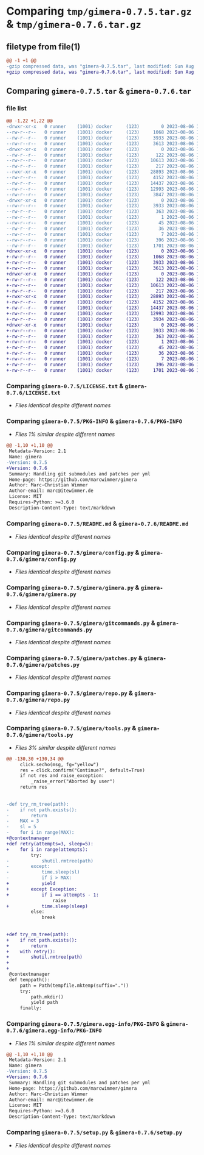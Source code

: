 # Comparing `tmp/gimera-0.7.5.tar.gz` & `tmp/gimera-0.7.6.tar.gz`

## filetype from file(1)

```diff
@@ -1 +1 @@
-gzip compressed data, was "gimera-0.7.5.tar", last modified: Sun Aug  6 13:29:32 2023, max compression
+gzip compressed data, was "gimera-0.7.6.tar", last modified: Sun Aug  6 13:46:09 2023, max compression
```

## Comparing `gimera-0.7.5.tar` & `gimera-0.7.6.tar`

### file list

```diff
@@ -1,22 +1,22 @@
-drwxr-xr-x   0 runner    (1001) docker     (123)        0 2023-08-06 13:29:32.354244 gimera-0.7.5/
--rw-r--r--   0 runner    (1001) docker     (123)     1068 2023-08-06 13:28:38.000000 gimera-0.7.5/LICENSE.txt
--rw-r--r--   0 runner    (1001) docker     (123)     3933 2023-08-06 13:29:32.354244 gimera-0.7.5/PKG-INFO
--rw-r--r--   0 runner    (1001) docker     (123)     3613 2023-08-06 13:28:38.000000 gimera-0.7.5/README.md
-drwxr-xr-x   0 runner    (1001) docker     (123)        0 2023-08-06 13:29:32.354244 gimera-0.7.5/gimera/
--rw-r--r--   0 runner    (1001) docker     (123)      122 2023-08-06 13:28:38.000000 gimera-0.7.5/gimera/__init__.py
--rw-r--r--   0 runner    (1001) docker     (123)    10613 2023-08-06 13:28:38.000000 gimera-0.7.5/gimera/config.py
--rw-r--r--   0 runner    (1001) docker     (123)      217 2023-08-06 13:28:38.000000 gimera-0.7.5/gimera/consts.py
--rwxr-xr-x   0 runner    (1001) docker     (123)    28893 2023-08-06 13:28:38.000000 gimera-0.7.5/gimera/gimera.py
--rw-r--r--   0 runner    (1001) docker     (123)     4152 2023-08-06 13:28:38.000000 gimera-0.7.5/gimera/gitcommands.py
--rw-r--r--   0 runner    (1001) docker     (123)    14437 2023-08-06 13:28:38.000000 gimera-0.7.5/gimera/patches.py
--rw-r--r--   0 runner    (1001) docker     (123)    12993 2023-08-06 13:28:38.000000 gimera-0.7.5/gimera/repo.py
--rw-r--r--   0 runner    (1001) docker     (123)     3847 2023-08-06 13:28:38.000000 gimera-0.7.5/gimera/tools.py
-drwxr-xr-x   0 runner    (1001) docker     (123)        0 2023-08-06 13:29:32.354244 gimera-0.7.5/gimera.egg-info/
--rw-r--r--   0 runner    (1001) docker     (123)     3933 2023-08-06 13:29:32.000000 gimera-0.7.5/gimera.egg-info/PKG-INFO
--rw-r--r--   0 runner    (1001) docker     (123)      363 2023-08-06 13:29:32.000000 gimera-0.7.5/gimera.egg-info/SOURCES.txt
--rw-r--r--   0 runner    (1001) docker     (123)        1 2023-08-06 13:29:32.000000 gimera-0.7.5/gimera.egg-info/dependency_links.txt
--rw-r--r--   0 runner    (1001) docker     (123)       45 2023-08-06 13:29:32.000000 gimera-0.7.5/gimera.egg-info/entry_points.txt
--rw-r--r--   0 runner    (1001) docker     (123)       36 2023-08-06 13:29:32.000000 gimera-0.7.5/gimera.egg-info/requires.txt
--rw-r--r--   0 runner    (1001) docker     (123)        7 2023-08-06 13:29:32.000000 gimera-0.7.5/gimera.egg-info/top_level.txt
--rw-r--r--   0 runner    (1001) docker     (123)      396 2023-08-06 13:29:32.354244 gimera-0.7.5/setup.cfg
--rw-r--r--   0 runner    (1001) docker     (123)     1701 2023-08-06 13:28:38.000000 gimera-0.7.5/setup.py
+drwxr-xr-x   0 runner    (1001) docker     (123)        0 2023-08-06 13:46:09.415567 gimera-0.7.6/
+-rw-r--r--   0 runner    (1001) docker     (123)     1068 2023-08-06 13:45:20.000000 gimera-0.7.6/LICENSE.txt
+-rw-r--r--   0 runner    (1001) docker     (123)     3933 2023-08-06 13:46:09.415567 gimera-0.7.6/PKG-INFO
+-rw-r--r--   0 runner    (1001) docker     (123)     3613 2023-08-06 13:45:20.000000 gimera-0.7.6/README.md
+drwxr-xr-x   0 runner    (1001) docker     (123)        0 2023-08-06 13:46:09.415567 gimera-0.7.6/gimera/
+-rw-r--r--   0 runner    (1001) docker     (123)      122 2023-08-06 13:45:20.000000 gimera-0.7.6/gimera/__init__.py
+-rw-r--r--   0 runner    (1001) docker     (123)    10613 2023-08-06 13:45:20.000000 gimera-0.7.6/gimera/config.py
+-rw-r--r--   0 runner    (1001) docker     (123)      217 2023-08-06 13:45:20.000000 gimera-0.7.6/gimera/consts.py
+-rwxr-xr-x   0 runner    (1001) docker     (123)    28893 2023-08-06 13:45:20.000000 gimera-0.7.6/gimera/gimera.py
+-rw-r--r--   0 runner    (1001) docker     (123)     4152 2023-08-06 13:45:20.000000 gimera-0.7.6/gimera/gitcommands.py
+-rw-r--r--   0 runner    (1001) docker     (123)    14437 2023-08-06 13:45:20.000000 gimera-0.7.6/gimera/patches.py
+-rw-r--r--   0 runner    (1001) docker     (123)    12993 2023-08-06 13:45:20.000000 gimera-0.7.6/gimera/repo.py
+-rw-r--r--   0 runner    (1001) docker     (123)     3934 2023-08-06 13:45:20.000000 gimera-0.7.6/gimera/tools.py
+drwxr-xr-x   0 runner    (1001) docker     (123)        0 2023-08-06 13:46:09.415567 gimera-0.7.6/gimera.egg-info/
+-rw-r--r--   0 runner    (1001) docker     (123)     3933 2023-08-06 13:46:09.000000 gimera-0.7.6/gimera.egg-info/PKG-INFO
+-rw-r--r--   0 runner    (1001) docker     (123)      363 2023-08-06 13:46:09.000000 gimera-0.7.6/gimera.egg-info/SOURCES.txt
+-rw-r--r--   0 runner    (1001) docker     (123)        1 2023-08-06 13:46:09.000000 gimera-0.7.6/gimera.egg-info/dependency_links.txt
+-rw-r--r--   0 runner    (1001) docker     (123)       45 2023-08-06 13:46:09.000000 gimera-0.7.6/gimera.egg-info/entry_points.txt
+-rw-r--r--   0 runner    (1001) docker     (123)       36 2023-08-06 13:46:09.000000 gimera-0.7.6/gimera.egg-info/requires.txt
+-rw-r--r--   0 runner    (1001) docker     (123)        7 2023-08-06 13:46:09.000000 gimera-0.7.6/gimera.egg-info/top_level.txt
+-rw-r--r--   0 runner    (1001) docker     (123)      396 2023-08-06 13:46:09.415567 gimera-0.7.6/setup.cfg
+-rw-r--r--   0 runner    (1001) docker     (123)     1701 2023-08-06 13:45:20.000000 gimera-0.7.6/setup.py
```

### Comparing `gimera-0.7.5/LICENSE.txt` & `gimera-0.7.6/LICENSE.txt`

 * *Files identical despite different names*

### Comparing `gimera-0.7.5/PKG-INFO` & `gimera-0.7.6/PKG-INFO`

 * *Files 1% similar despite different names*

```diff
@@ -1,10 +1,10 @@
 Metadata-Version: 2.1
 Name: gimera
-Version: 0.7.5
+Version: 0.7.6
 Summary: Handling git submodules and patches per yml
 Home-page: https://github.com/marcwimmer/gimera
 Author: Marc-Christian Wimmer
 Author-email: marc@itewimmer.de
 License: MIT
 Requires-Python: >=3.6.0
 Description-Content-Type: text/markdown
```

### Comparing `gimera-0.7.5/README.md` & `gimera-0.7.6/README.md`

 * *Files identical despite different names*

### Comparing `gimera-0.7.5/gimera/config.py` & `gimera-0.7.6/gimera/config.py`

 * *Files identical despite different names*

### Comparing `gimera-0.7.5/gimera/gimera.py` & `gimera-0.7.6/gimera/gimera.py`

 * *Files identical despite different names*

### Comparing `gimera-0.7.5/gimera/gitcommands.py` & `gimera-0.7.6/gimera/gitcommands.py`

 * *Files identical despite different names*

### Comparing `gimera-0.7.5/gimera/patches.py` & `gimera-0.7.6/gimera/patches.py`

 * *Files identical despite different names*

### Comparing `gimera-0.7.5/gimera/repo.py` & `gimera-0.7.6/gimera/repo.py`

 * *Files identical despite different names*

### Comparing `gimera-0.7.5/gimera/tools.py` & `gimera-0.7.6/gimera/tools.py`

 * *Files 3% similar despite different names*

```diff
@@ -130,30 +130,34 @@
     click.secho(msg, fg="yellow")
     res = click.confirm("Continue?", default=True)
     if not res and raise_exception:
         _raise_error("Aborted by user")
     return res
 
 
-def try_rm_tree(path):
-    if not path.exists():
-        return
-    MAX = 3
-    sl = 5
-    for i in range(MAX):
+@contextmanager
+def retry(attempts=3, sleep=5):
+    for i in range(attempts):
         try:
-            shutil.rmtree(path)
-        except:
-            time.sleep(sl)
-            if i > MAX:
+            yield
+        except Exception:
+            if i == attempts - 1:
                 raise
+            time.sleep(sleep)
         else:
             break
 
 
+def try_rm_tree(path):
+    if not path.exists():
+        return
+    with retry():
+        shutil.rmtree(path)
+
+
 @contextmanager
 def temppath():
     path = Path(tempfile.mktemp(suffix="."))
     try:
         path.mkdir()
         yield path
     finally:
```

### Comparing `gimera-0.7.5/gimera.egg-info/PKG-INFO` & `gimera-0.7.6/gimera.egg-info/PKG-INFO`

 * *Files 1% similar despite different names*

```diff
@@ -1,10 +1,10 @@
 Metadata-Version: 2.1
 Name: gimera
-Version: 0.7.5
+Version: 0.7.6
 Summary: Handling git submodules and patches per yml
 Home-page: https://github.com/marcwimmer/gimera
 Author: Marc-Christian Wimmer
 Author-email: marc@itewimmer.de
 License: MIT
 Requires-Python: >=3.6.0
 Description-Content-Type: text/markdown
```

### Comparing `gimera-0.7.5/setup.py` & `gimera-0.7.6/setup.py`

 * *Files identical despite different names*

